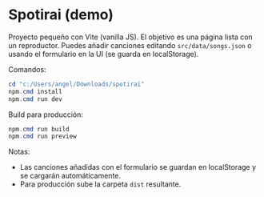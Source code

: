 # Spotirai (demo)

Proyecto pequeño con Vite (vanilla JS). El objetivo es una página lista con un reproductor. Puedes añadir canciones editando `src/data/songs.json` o usando el formulario en la UI (se guarda en localStorage).

Comandos:

```powershell
cd "c:/Users/angel/Downloads/spotirai"
npm.cmd install
npm.cmd run dev
```

Build para producción:

```powershell
npm.cmd run build
npm.cmd run preview
```

Notas:
- Las canciones añadidas con el formulario se guardan en localStorage y se cargarán automáticamente.
- Para producción sube la carpeta `dist` resultante.
